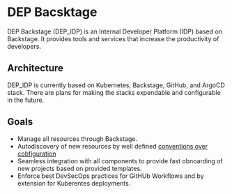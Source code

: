 # DEP Bacsktage

DEP Backstage (DEP_IDP) is an Internal Developer Platform (IDP) based on Backstage. It provides tools and services that increase the productivity of developers.

## Architecture

DEP_IDP is currently based on Kubernetes, Backstage, GitHub, and ArgoCD stack. There are plans for making the stacks expendable and configurable in the future.

## Goals

- Manage all resources through Backstage.
- Autodiscovery of new resources by well defined [conventions over cobfiguration](https://medium.com/nerd-for-tech/convention-over-configuration-vs-configuration-over-convention-tailoring-api-calls-across-ae4989b6da7a)
- Seamless integration with all components to provide fast obnoarding of new projects based on provided templates.
- Enforce best DevSecOps practices for GitHUb Workflows and by extension for Kuberentes deployments.
